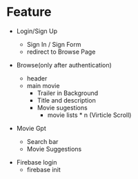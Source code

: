 

# Feature
- Login/Sign Up
    - Sign In / Sign Form
    - redirect to Browse Page
- Browse(only after authentication)
    - header
    - main movie 
        - Trailer in Background
        - Title and description
        - Movie sugestions
            - movie lists * n (Virticle Scroll)

- Movie Gpt
    - Search bar
    - Movie Suggestions



<!-- Deploy our app to firebase -->
- Firebase login
    - firebase init
    

